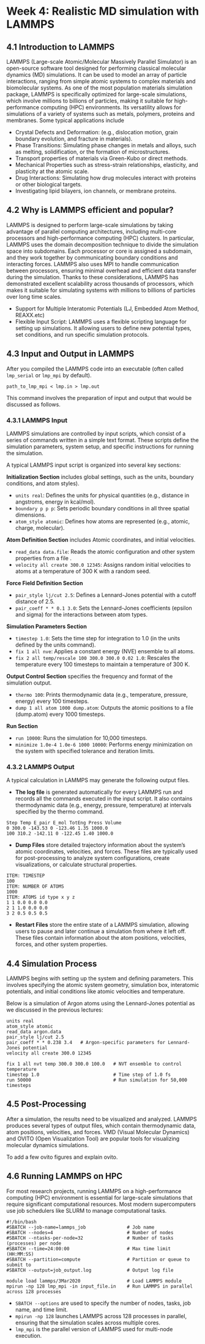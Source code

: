# Week 4: Realistic MD simulation with LAMMPS

## 4.1 Introduction to LAMMPS
LAMMPS (Large-scale Atomic/Molecular Massively Parallel Simulator) is an open-source software tool designed for performing classical molecular dynamics (MD) simulations. It can be used to model an array of particle interactions, ranging from simple atomic systems to complex materials and biomolecular systems. As one of the most population materials simulation package, LAMMPS is specifically optimized for large-scale simulations, which involve millions to billions of particles, making it suitable for high-performance computing (HPC) environments. Its versatility allows for simulations of a variety of systems such as metals, polymers, proteins and membranes. Some typical applications include

- Crystal Defects and Deformation: (e.g., dislocation motion, grain boundary evolution, and fracture in materials).
- Phase Transitions: Simulating phase changes in metals and alloys, such as melting, solidification, or the formation of microstructures.
- Transport properties of materials via Green-Kubo or direct methods.
- Mechanical Properties such as stress-strain relationships, elasticity, and plasticity at the atomic scale.
- Drug Interactions: Simulating how drug molecules interact with proteins or other biological targets.
- Investigating lipid bilayers, ion channels, or membrane proteins.

## 4.2 Why is LAMMPS efficient and popular?
LAMMPS is designed to perform large-scale simulations by taking advantage of parallel computing architectures, including multi-core processors and high-performance computing (HPC) clusters. In particular, LAMMPS uses the domain decomposition technique to divide the simulation space into subdomains. Each processor or core is assigned a subdomain, and they work together by communicating boundary conditions and interacting forces. LAMMPS also uses MPI to handle communication between processors, ensuring minimal overhead and efficient data transfer during the simulation. Thanks to these considerations, LAMMPS has demonstrated excellent scalability across thousands of processors, which makes it suitable for simulating systems with millions to billions of particles over long time scales.

- Support for Multiple Interatomic Potentials (LJ, Embedded Atom Method, REAXX.etc)
- Flexible Input Script: LAMMPS uses a flexible scripting language for setting up simulations. It allowing users to define new potential types, set conditions, and run specific simulation protocols.

## 4.3 Input and Output in LAMMPS

After you compiled the LAMMPS code into an executable (often called `lmp_serial` or `lmp_mpi` by default). 

```
path_to_lmp_mpi < lmp.in > lmp.out
```

This command involves the preparation of input and output that would be discussed as follows.

### 4.3.1 LAMMPS Input
LAMMPS simulations are controlled by input scripts, which consist of a series of commands written in a simple text format. These scripts define the simulation parameters, system setup, and specific instructions for running the simulation.

A typical LAMMPS input script is organized into several key sections:

**Initialization Section** includes global settings, such as the units, boundary conditions, and atom styles).
- ``units real``: Defines the units for physical quantities (e.g., distance in angstroms, energy in kcal/mol).
- ``boundary p p p``: Sets periodic boundary conditions in all three spatial dimensions.
- ``atom_style atomic``: Defines how atoms are represented (e.g., atomic, charge, molecular).

**Atom Definition Section** includes Atomic coordinates, and initial velocities.
- ``read_data data.file``: Reads the atomic configuration and other system properties from a file .
- ``velocity all create 300.0 12345``: Assigns random initial velocities to atoms at a temperature of 300 K with a random seed.

**Force Field Definition Section**
- ``pair_style lj/cut 2.5``: Defines a Lennard-Jones potential with a cutoff distance of 2.5.
- ``pair_coeff * * 0.1 3.0``: Sets the Lennard-Jones coefficients (epsilon and sigma) for the interactions between atom types.

**Simulation Parameters Section**
- ``timestep 1.0``: Sets the time step for integration to 1.0 (in the units defined by the units command).
- ``fix 1 all nve``: Applies a constant energy (NVE) ensemble to all atoms.
- ``fix 2 all temp/rescale 100 300.0 300.0 0.02 1.0``: Rescales the temperature every 100 timesteps to maintain a temperature of 300 K.

**Output Control Section** specifies the frequency and format of the simulation output.
- ``thermo 100``: Prints thermodynamic data (e.g., temperature, pressure, energy) every 100 timesteps.
- ``dump 1 all atom 1000 dump.atom``: Outputs the atomic positions to a file (dump.atom) every 1000 timesteps.

**Run Section**
- ``run 10000``: Runs the simulation for 10,000 timesteps.
- ``minimize 1.0e-4 1.0e-6 1000 10000``: Performs energy minimization on the system with specified tolerance and iteration limits.

### 4.3.2 LAMMPS Output
A typical calculation in LAMMPS may generate the following output files.

- **The log file** is generated automatically for every LAMMPS run and records all the commands executed in the input script. It also contains thermodynamic data (e.g., energy, pressure, temperature) at intervals specified by the thermo command.
```
Step Temp E_pair E_mol TotEng Press Volume
0 300.0 -143.53 0 -123.46 1.35 1000.0
100 310.2 -142.11 0 -122.45 1.40 1000.0
```

- **Dump Files** store detailed trajectory information about the system’s atomic coordinates, velocities, and forces. These files are typically used for post-processing to analyze system configurations, create visualizations, or calculate structural properties.

```
ITEM: TIMESTEP
100
ITEM: NUMBER OF ATOMS
1000
ITEM: ATOMS id type x y z
1 1 0.0 0.0 0.0
2 1 1.0 0.0 0.0
3 2 0.5 0.5 0.5
```

- **Restart Files** store the entire state of a LAMMPS simulation, allowing users to pause and later continue a simulation from where it left off. These files contain information about the atom positions, velocities, forces, and other system properties.


## 4.4 Simulation Process

LAMMPS begins with setting up the system and defining parameters. This involves specifying the atomic system geometry, simulation box, interatomic potentials, and initial conditions like atomic velocities and temperature.

Below is a simulation of Argon atoms using the Lennard-Jones potential as we discussed in the previous lectures:
```
units real
atom_style atomic
read_data argon.data
pair_style lj/cut 2.5
pair_coeff * * 0.238 3.4   # Argon-specific parameters for Lennard-Jones potential
velocity all create 300.0 12345

fix 1 all nvt temp 300.0 300.0 100.0   # NVT ensemble to control temperature
timestep 1.0                           # Time step of 1.0 fs
run 50000                              # Run simulation for 50,000 timesteps
```

## 4.5 Post-Processing

After a simulation, the results need to be visualized and analyzed. LAMMPS produces several types of output files, which contain thermodynamic data, atom positions, velocities, and forces. VMD (Visual Molecular Dynamics) and OVITO (Open Visualization Tool) are popular tools for visualizing molecular dynamics simulations.

To add a few ovito figures and explain ovito.

## 4.6 Running LAMMPS on HPC
For most research projects, running LAMMPS on a high-performance computing (HPC) environment is essential for large-scale simulations that require significant computational resources. Most modern supercomputers use job schedulers like SLURM to manage computational tasks.

```
#!/bin/bash
#SBATCH --job-name=lammps_job               # Job name
#SBATCH --nodes=4                           # Number of nodes
#SBATCH --ntasks-per-node=32                # Number of tasks (processes) per node
#SBATCH --time=24:00:00                     # Max time limit (HH:MM:SS)
#SBATCH --partition=compute                 # Partition or queue to submit to
#SBATCH --output=job_output.log             # Output log file

module load lammps/3Mar2020                 # Load LAMMPS module
mpirun -np 128 lmp_mpi -in input_file.in    # Run LAMMPS in parallel across 128 processes
```


- `SBATCH --options` are used to specify the number of nodes, tasks, job name, and time limit.
- `mpirun -np 128` launches LAMMPS across 128 processes in parallel, ensuring that the simulation scales across multiple cores.
- `lmp_mpi` is the parallel version of LAMMPS used for multi-node execution.


